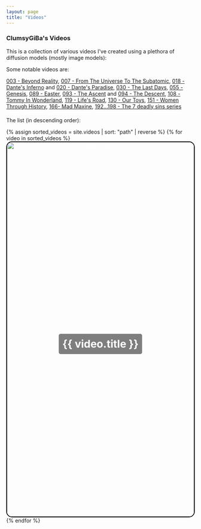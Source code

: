 ```yaml
---
layout: page
title: "Videos"
---
```


### ClumsyGiBa's Videos

This is a collection of various videos I've created using a plethora of diffusion models (mostly image models):

<!-- Links to jump to highlighted sections -->

Some notable videos are:

<div style="margin-bottom: 20px;">
  <a href="#highlight003">003 - Beyond Reality</a>,
  <a href="#highlight007">007 - From The Universe To The Subatomic</a>,
  <a href="#highlight018">018 - Dante's Inferno</a> and <a href="#highlight020">020 - Dante's Paradise</a>,
  <a href="#highlight030">030 - The Last Days</a>,
  <a href="#highlight055">055 - Genesis</a>,
  <a href="#highlight089">089 - Easter</a>,
  <a href="#highlight093">093 - The Ascent</a> and <a href="#highlight094">094 - The Descent</a>,
  <a href="#highlight108">108 - Tommy In Wonderland</a>,
  <a href="#highlight119">119 - Life's Road</a>,
  <a href="#highlight130">130 - Our Toys</a>,
  <a href="#highlight151">151 - Women Through History</a>,
  <a href="#highlight166">166- Mad Maxine</a>,
  <a href="#highlight192">192...198 - The 7 deadly sins series</a>
</div>

The list (in descending order):

<ul style="list-style: none; padding: 0; margin: 0;">
  {% assign sorted_videos = site.videos | sort: "path" | reverse %}
  {% for video in sorted_videos %}
    <li id="highlight{{ video.title | slice: 0, 3 | downcase }}" style="margin: 0; padding: 0;">
      <a href="{{ video.url }}">
        <div style="position: relative; text-align: center; color: white; overflow: hidden; height: 25vh; border: 2px solid black; border-radius: 15px; margin: 0; padding: 0;">
          <!-- Background Image -->
          <img src="{{video.thumbnail}}" alt="A glimpse of the universe" style="width: 100%; height: 100%; object-fit: cover; object-position: center;" />
          <!-- Title on Top of the Image -->
          <h1 style="position: absolute; top: 50%; left: 50%; transform: translate(-50%, -50%); background-color: rgba(0, 0, 0, 0.5); padding: 10px; border-radius: 5px;">
            {{ video.title }} 
          </h1>
        </div>
      </a>
    </li>
  {% endfor %}
</ul>
